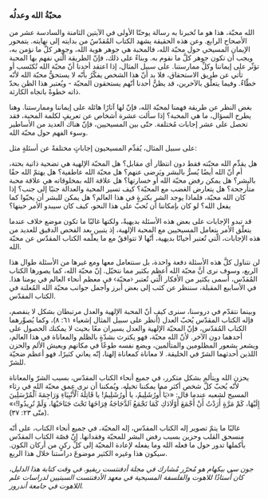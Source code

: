 ### محبّةُ الله وعدلُه

الله محبّة، هذا هو ما تُخبرنا به رسالة يوحنّا الأولى في الآيتين الثامنة والسادسة عشر من الأصحاح الرابع.  وعن هذه الحقيقة يشهد الكتاب المُقدّسُ من بدايته إلى نهايته. يتمحور الإيمان المسيحي حول محبّة الله، فالمحبة هي جوهر هوية الله، وجوهر كلَّ ما نؤمن به، ويجب أن تكون جوهر كلَّ ما نقوم به. وبناءً على ذلك، فإنّ الطريقة الّتي نفهم بها المحبة تؤثّر على إيماننا وكلِّ ممارستنا. على سبيل المثال، إذا اعتقد أحدنا أنّ محبّة الله تُكتَسب أو تأتي عن طريق الاستحقاق، فلا بد أنّ هذا الشخص يفكّرُ بأنّه لا يستحقُّ محبّة الله لأنّه خطّاءٌ. وفيما يتعلّق بالآخرين، قد يظنُّ أحدنا أنّهم يستحقون المحبّة - ويُعتبر هذا الظن بحدّ ذاته خطوةً باتجاه الكارثة.

بغض النظر عن طريقة فهمنا لمحبّة الله، فإنّ لها آثارًا هائلة على إيماننا وممارستنا. وهنا يطرح السؤال، ما هي المحبة؟ إذا سألت عشرة أشخاص عن تعريفٍ لكلمة المحبة، فقد تحصل على عشر إجابات مُختلفة. حتّى بين المسيحيين، فإنّ هناك العديد من الأساطير وسوء الفهم حول محبّة الله.

على سبيل المثال، يُقدِّم المسيحيون إجاباتٍ مختلفةً عن أسئلةٍ مثل:

هل يقدِّم الله محبّته فقط دون انتظار أي مقابل؟ هل المحبّة الإلهية هي تضحية ذاتية بحتة، أم أنّ الله أيضًا يُسرُّ بالبشر ويَرضى عنهم؟ هل محبّة الله عاطفية؟ هل يهتمّ الله حقًا بالبشر؟ هل يمكن رفض محبّة الله أو خسارتها؟ هل علاقة الله بمخلوقاته هي علاقة محبة متأرجحة؟ هل يتعارض الغضب مع المحبّة؟ كيف تسير المحبة والعدالة جنبًا إلى جنب؟ إذا كان الله محبّة، فلماذا يوجد الشر بكثرةٍ في هذا العالم؟ هل يمكن للبشر أن يحبّوا كما يفعل الله؟ لو كان بإمكاننا أن نُحبّ على هذا النحو، كيف كان سيبدو الأمر حينها؟

قد تبدو الإجابات على بعض هذه الأسئلة بديهيةً، ولكنها غالبًا ما تكون موضع خلاف عندما يتعلّق الأمر بتعامل المسيحيين مع المحبة الإلهية، إذ يتبين بعد الفحص الدقيق للعديد من هذه الإجابات، الّتي تُعتبر أحيانًا بديهية، أنّها لا تتوافقُ مع ما يعلّمه الكتاب المقدّس عن محبّة الله.

لن نتناول كلَّ هذه الأسئلة دفعة واحدة، بل سنتعامل معها ومع غيرها من الأسئلة طوال هذا الربع، وسوف نرى أنَّ محبّة الله أعظم بكثير مما نتخيّل. إنّ محبّة الله، كما يصورها الكتاب المُقدّس، أسمى بكثير من الأفكار الّتي تُعتبر ‹محبّة› في معظم أنحاء العالم في يومنا هذا. في الأسابيع المقبلة، سننظر عن كثب إلى بعض أبرز وأجمل جوانب محبّة الله المُعلنة في الكتاب المقدّس.

وبينما نتقدّم في دروسنا، سنرى كيف أنّ المحبة الإلهية والعدل مرتبطان بشكل لا ينفصم، فإله الكتاب المقدّس يُحبّ العدل (اُنظر على سبيل المثال إشعياء ٦١: ٨)، وكما يُصوِّرهما الكتاب المُقدّس، فإنّ المحبّة الإلهية والعدل يسيران معًا بحيث لا يمكنك الحصول على أحدهما دون الآخر. لأنّ الله محبّة، فهو يكترث بشدّةٍ بالظلم والمعاناة في هذا العالم، ويشعر بشعور المظلومين والمتألمين، ويضع نفسه طوعًا في مكانهم ويعيش الألم والحزن اللذين أحدثهما الشرّ في الخليقة. لا معاناة كمعاناة إلهنا، إنّه يعاني كثيرًا، فهو أعظم ضحيّة للشرّ.

يحزن الله ويتألم بشكل متكرر، في جميع أنحاء الكتاب المقدّس، بسبب الشرّ والمعاناة لأنّه يُحبّ كلَّ شخص أكثر مما يمكننا تخيله. ويُمكننا أن نرى عمق محبّة الله في رثاء المسيح لشعبه عندما قال: «‹يَا أُورُشَلِيمُ، يا أُورُشَلِيمُ! يا قَاتِلَةَ ٱلْأَنْبِيَاءِ وَرَاجِمَةَ ٱلْمُرْسَلِينَ إِلَيْهَا، كَمْ مَرَّةٍ أَرَدْتُ أَنْ أَجْمَعَ أَوْلَادَكِ كَمَا تَجْمَعُ ٱلدَّجَاجَةُ فِرَاخَهَا تَحْتَ جَنَاحَيْهَا، وَلَمْ تُرِيدُوا!›» (متّى ٢٣: ٣٧).

غالبًا ما يتمّ تصوير إله الكتاب المقدّس، إله المحبّة، في جميع أنحاء الكتاب، على أنّه منسحق القلب وحزين بسبب رفض البشر للمحبّة وفقدانها. إنّ قصّة الكتاب المقدّس بأكملها تدور حول ما فعله الله وما يفعله لإعادة المحبّة إلى كلِّ ركنٍ من أركان الكون. سيكون هذا وغيره الكثير موضوعَ دراستنا خلال هذا الربع.

_جون سي بيكهام هو مُحرّر مُشارك في مجلة أدفنتست ريفيو. في وقت كتابة هذا الدليل، كان أُستاذًا للاهوت والفلسفة المسيحية في معهد الأدفنتست السبتيين لدراسات علم اللاهوت في جامعة أندروز._